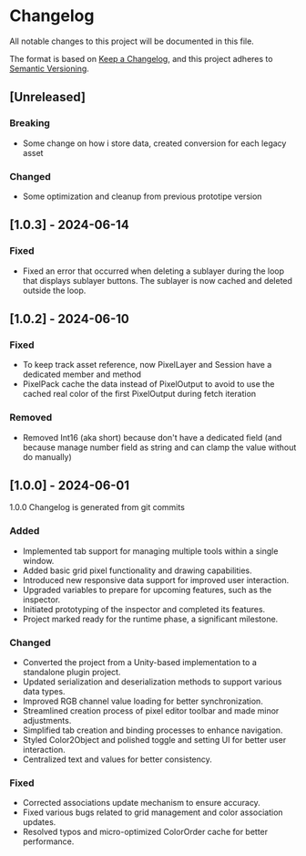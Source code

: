 # Changelog

All notable changes to this project will be documented in this file.

The format is based on [Keep a Changelog](https://keepachangelog.com/en/1.1.0/),
and this project adheres to [Semantic Versioning](https://semver.org/spec/v2.0.0.html).

## [Unreleased]

### Breaking
- Some change on how i store data, created conversion for each legacy asset

### Changed
- Some optimization and cleanup from previous prototipe version

## [1.0.3] - 2024-06-14

### Fixed
- Fixed an error that occurred when deleting a sublayer during the loop that displays sublayer buttons. The sublayer is now cached and deleted outside the loop.

## [1.0.2] - 2024-06-10

### Fixed
- To keep track asset reference, now PixelLayer and Session have a dedicated member and method
- PixelPack cache the data instead of PixelOutput to avoid to use the cached real color of the first PixelOutput during fetch iteration

### Removed
- Removed Int16 (aka short) because don't have a dedicated field (and because manage number field as string and can clamp the value without do manually)

## [1.0.0] - 2024-06-01

1.0.0 Changelog is generated from git commits

### Added
- Implemented tab support for managing multiple tools within a single window.
- Added basic grid pixel functionality and drawing capabilities.
- Introduced new responsive data support for improved user interaction.
- Upgraded variables to prepare for upcoming features, such as the inspector.
- Initiated prototyping of the inspector and completed its features.
- Project marked ready for the runtime phase, a significant milestone.

### Changed
- Converted the project from a Unity-based implementation to a standalone plugin project.
- Updated serialization and deserialization methods to support various data types.
- Improved RGB channel value loading for better synchronization.
- Streamlined creation process of pixel editor toolbar and made minor adjustments.
- Simplified tab creation and binding processes to enhance navigation.
- Styled Color2Object and polished toggle and setting UI for better user interaction.
- Centralized text and values for better consistency.

### Fixed
- Corrected associations update mechanism to ensure accuracy.
- Fixed various bugs related to grid management and color association updates.
- Resolved typos and micro-optimized ColorOrder cache for better performance.
